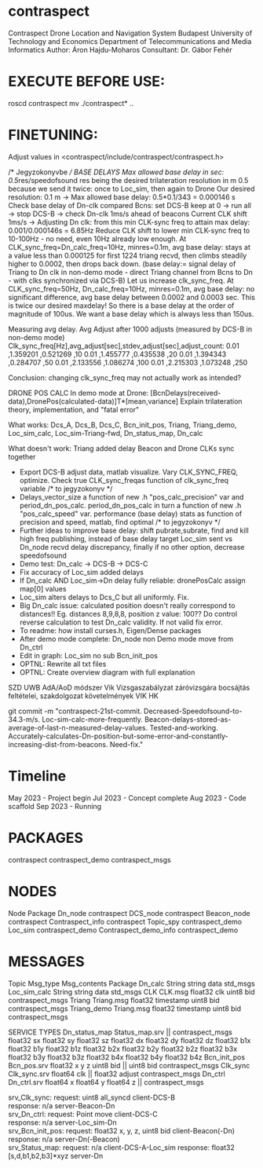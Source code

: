 # contraspect

Contraspect Drone Location and Navigation System
Budapest University of Technology and Economics
Department of Telecommunications and Media Informatics
Author: Áron Hajdu-Moharos
Consultant: Dr. Gábor Fehér

# EXECUTE BEFORE USE:
roscd contraspect
mv ./contraspect* ..

# FINETUNING:
Adjust values in <contraspect/include/contraspect/contraspect.h>

/* Jegyzokonyvbe */
BASE DELAYS
Max allowed base delay in sec: 0.5*res/speedofsound
res being the desired trilateration resolution in m
0.5 because we send it twice: once to Loc_sim, then again to Drone
Our desired resolution: 0.1 m -> Max allowed base delay: 0.5*0.1/343 = 0.000146 s
Check base delay of Dn-clk compared Bcns: set DCS-B keep at 0 -> run all -> stop DCS-B -> check
Dn-clk 1ms/s ahead of beacons
Current CLK shift 1ms/s -> Adjusting Dn clk:
from this min CLK-sync freq to attain max delay: 0.001/0.000146s = 6.85Hz
Reduce CLK shift to lower min CLK-sync freq to 10-100Hz - no need, even 10Hz already low enough.
At CLK_sync_freq=Dn_calc_freq=10Hz, minres=0.1m, avg base delay: stays at a value less than 0.000125 for first 1224 triang recvd, then climbs steadily higher to 0.0002, then drops back down. (base delay:= signal delay of Triang to Dn clk in non-demo mode - direct Triang channel from Bcns to Dn - with clks synchronized via DCS-B)
Let us increase clk_sync_freq. At CLK_sync_freq=50Hz, Dn_calc_freq=10Hz, minres=0.1m, avg base delay: no significant difference, avg base delay between 0.0002 and 0.0003 sec. This is twice our desired maxdelay!
So there is a base delay at the order of magnitude of 100us. We want a base delay which is always less than 150us.

Measuring avg delay.
Avg Adjust after 1000 adjusts (measured by DCS-B in non-demo mode)
Clk_sync_freq[Hz],avg_adjust[sec],stdev_adjust[sec],adjust_count:
0.01		 ,1.359201	 ,0.521269	   ,10
0.01		 ,1.455777	 ,0.435538	   ,20
0.01		 ,1.394343	 ,0.284707	   ,50
0.01		 ,2.133556	 ,1.086274	   ,100
0.01		 ,2.215303	 ,1.073248	   ,250

Conclusion: changing clk_sync_freq may not actually work as intended?

DRONE POS CALC
In demo mode at Drone: [BcnDelays(received-data),DronePos(calculated-data)]T*[mean,variance]
Explain trilateration theory, implementation, and "fatal error"

What works:
Dcs_A, Dcs_B, Dcs_C, Bcn_init_pos, Triang, Triang_demo, Loc_sim_calc, Loc_sim-Triang-fwd, Dn_status_map, Dn_calc

What doesn't work:
Triang added delay
Beacon and Drone CLKs sync together

- Export DCS-B adjust data, matlab visualize. Vary CLK_SYNC_FREQ, optimize. Check true CLK_sync_freqas function of clk_sync_freq variable /* to jegyzokonyv */
- Delays_vector_size a function of new .h "pos_calc_precision" var and period_dn_pos_calc. period_dn_pos_calc in turn a function of new .h "pos_calc_speed" var. performance (base delay) stats as function of precision and speed, matlab, find optimal /* to jegyzokonyv */
- Further ideas to improve base delay: shift pubrate,subrate, find and kill high freq publishing, instead of base delay target Loc_sim sent vs Dn_node recvd delay discrepancy, finally if no other option, decrease speedofsound
- Demo test: Dn_calc -> DCS-B -> DCS-C
- Fix accuracy of Loc_sim added delays
- If Dn_calc AND Loc_sim->Dn delay fully reliable: dronePosCalc assign map[0] values
- Loc_sim alters delays to Dcs_C but all uniformly. Fix.
- Big Dn_calc issue: calculated position doesn't really correspond to distances!! Eg. distances 8,9,8,8, position z value: 100?? Do control reverse calculation to test Dn_calc validity. If not valid fix error.
- To readme: how install curses.h, Eigen/Dense packages
- After demo mode complete: Dn_node non Demo mode move from Dn_ctrl
- Edit in graph: Loc_sim no sub Bcn_init_pos
- OPTNL: Rewrite all txt files
- OPTNL: Create overview diagram with full explanation

SZD
UWB AdA/AoD módszer
Vik Vizsgaszabályzat záróvizsgára bocsájtás feltételei, szakdolgozat követelmények
VIK HK

git commit -m "contraspect-21st-commit. Decreased-Speedofsound-to-34.3-m/s. Loc-sim-calc-more-frequently. Beacon-delays-stored-as-average-of-last-n-measured-delay-values. Tested-and-working. Accurately-calculates-Dn-position-but-some-error-and-constantly-increasing-dist-from-beacons. Need-fix."

# Timeline
May 2023 - Project begin
Jul 2023 - Concept complete
Aug 2023 - Code scaffold
Sep 2023 - Running

# PACKAGES
contraspect
contraspect_demo
contraspect_msgs

# NODES
Node			Package
Dn_node			contraspect
DCS_node		contraspect
Beacon_node		contraspect
Contraspect_info	contraspect
Topic_spy		contraspect_demo
Loc_sim			contraspect_demo
Contraspect_demo_info	contraspect_demo

# MESSAGES
Topic		    Msg_type		Msg_contents				Package
Dn_calc		    String		string data				std_msgs
Loc_sim_calc	    String		string data				std_msgs
CLK		    CLK.msg		float32 clk uint8 bid	  		contraspect_msgs
Triang		    Triang.msg		float32 timestamp uint8 bid		contraspect_msgs
Triang_demo	    Triang.msg		float32 timestamp uint8 bid		contraspect_msgs

SERVICE TYPES
Dn_status_map	Status_map.srv	||					     contraspect_msgs
				float32 sx  float32 sy  float32 sz
		    		float32 dx  float32 dy  float32 dz
		    		float32 b1x float32 b1y float32 b1z
		    		float32 b2x float32 b2y float32 b2z
		    		float32 b3x float32 b3y float32 b3z
		    		float32 b4x float32 b4y float32 b4z
Bcn_init_pos	Bcn_pos.srv	float32 x y z uint8 bid || uint8 bid	     contraspect_msgs
Clk_sync     	Clk_sync.srv  	float64 clk || float32 adjust	     	     contraspect_msgs
Dn_ctrl	     	Dn_ctrl.srv	float64 x  float64 y  float64 z ||	     contraspect_msgs

srv_Clk_sync:
 request: uint8 all_syncd		client-DCS-B		
 response: n/a	 			server-Beacon-Dn	
srv_Dn_ctrl:
 request: Point move			client-DCS-C		
 response: n/a	 			server-Loc_sim-Dn	
srv_Bcn_init_pos:
 request: float32 x, y, z, uint8 bid	client-Beacon(-Dn)
 response: n/a	      	    		server-Dn(-Beacon)		
srv_Status_map:
 request: n/a				client-DCS-A-Loc_sim
 response: float32 [s,d,b1,b2,b3]*xyz	server-Dn
